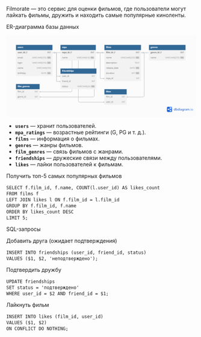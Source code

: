 
Filmorate — это сервис для оценки фильмов, где пользователи могут лайкать фильмы, дружить и находить самые популярные киноленты.


ER-диаграмма базы данных

![ER Diagram](er-diagram.png)


- **`users`** — хранит пользователей.
- **`mpa_ratings`** — возрастные рейтинги (G, PG и т. д.).
- **`films`** — информация о фильмах.
- **`genres`** — жанры фильмов.
- **`film_genres`** — связь фильмов с жанрами.
- **`friendships`** — дружеские связи между пользователями.
- **`likes`** — лайки пользователей к фильмам.




Получить топ-5 самых популярных фильмов
```
SELECT f.film_id, f.name, COUNT(l.user_id) AS likes_count
FROM films f
LEFT JOIN likes l ON f.film_id = l.film_id
GROUP BY f.film_id, f.name
ORDER BY likes_count DESC
LIMIT 5;
```
SQL-запросы

Добавить друга (ожидает подтверждения)
```
INSERT INTO friendships (user_id, friend_id, status)
VALUES ($1, $2, 'неподтверждено');
```

Подтвердить дружбу

```
UPDATE friendships
SET status = 'подтверждено'
WHERE user_id = $2 AND friend_id = $1;
```

Лайкнуть фильм
```
INSERT INTO likes (film_id, user_id)
VALUES ($1, $2)
ON CONFLICT DO NOTHING;
```
